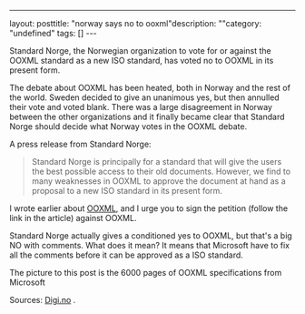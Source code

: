 --- 
layout: posttitle: "norway says no to ooxml"description: ""category: "undefined" tags: [] --- <p>Standard Norge, the Norwegian organization to vote for or against the OOXML standard as a new ISO standard, has voted no to OOXML in its present form.</p> <p>The debate about OOXML has been heated, both in Norway and the rest of the world. Sweden decided to give an unanimous yes, but then annulled their vote and voted blank. There was a large disagreement in Norway between the other organizations and it finally became clear that Standard Norge should decide what Norway votes in the OOXML debate. </p> <p>A press release from Standard Norge: </p> <blockquote>Standard Norge is principally for a standard that  will give the users the best possible access to their old documents. However, we find to many weaknesses in OOXML to approve the document at hand as a proposal to a new ISO standard in its present form.</blockquote> <p>I wrote earlier about <a href="http://phun-ky.net/2007/08/the-ooxml-problem">OOXML</a>, and I urge you to sign the petition (follow the link in the article) against OOXML. </p> <p>Standard Norge actually gives a conditioned yes to OOXML, but that's a big NO with comments. What does it mean? It means that Microsoft have to fix all the comments before it can be approved as a ISO standard.</p> <p>The picture to this post is the 6000 pages of OOXML specifications from Microsoft</p> <p>Sources: <a href="http://digi.no">Digi.no</a> .</p>